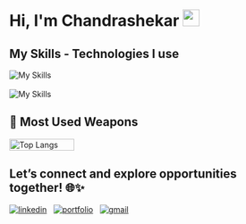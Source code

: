 
# Hi, I'm Chandrashekar <img src="https://raw.githubusercontent.com/MartinHeinz/MartinHeinz/master/wave.gif" width="30px" height="30px">

## My Skills - Technologies I use

<div class="flex flex-wrap justify-center gap-4">
  <img src="https://skillicons.dev/icons?i=js,ts,react,next,redux,tailwind,materialui,git," alt="My Skills" />
</div>
<br />
<div class="flex flex-wrap justify-center gap-4 mt-4">
  <img src="https://skillicons.dev/icons?i=github,vercel,netlify,html,css,bootstrap,vscode,bash,figma" alt="My Skills" />
</div>


## 🌟 Most Used Weapons

<div style="display: flex; flex-direction: row;">
  <img src="https://github-readme-stats.vercel.app/api/top-langs?username=chandrashekar19&show_icons=true&locale=en&layout=compact&theme=tokyonight" alt="Top Langs"  width="48% height="200px"/>
  &nbsp;&nbsp;&nbsp;&nbsp;&nbsp;&nbsp;
</div>


## Let’s connect and explore opportunities together! 🌐✨

[![linkedin](https://skillicons.dev/icons?i=linkedin)](https://www.linkedin.com/in/chandrashekar19/)&nbsp;&nbsp;
[![portfolio](https://skillicons.dev/icons?i=wordpress)](https://csk-dev.vercel.app/)&nbsp;&nbsp;
[![gmail](https://skillicons.dev/icons?i=gmail)](mailto:kalalshannu19@gmail.com)



